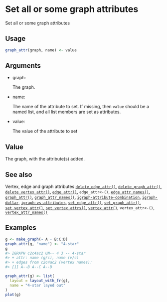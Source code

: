 # Set all or some graph attributes

Set all or some graph attributes

## Usage

``` r
graph_attr(graph, name) <- value
```

## Arguments

- graph:

  The graph.

- name:

  The name of the attribute to set. If missing, then `value` should be a
  named list, and all list members are set as attributes.

- value:

  The value of the attribute to set

## Value

The graph, with the attribute(s) added.

## See also

Vertex, edge and graph attributes
[`delete_edge_attr()`](https://r.igraph.org/reference/delete_edge_attr.md),
[`delete_graph_attr()`](https://r.igraph.org/reference/delete_graph_attr.md),
[`delete_vertex_attr()`](https://r.igraph.org/reference/delete_vertex_attr.md),
[`edge_attr()`](https://r.igraph.org/reference/edge_attr.md),
`edge_attr<-()`,
[`edge_attr_names()`](https://r.igraph.org/reference/edge_attr_names.md),
[`graph_attr()`](https://r.igraph.org/reference/graph_attr.md),
[`graph_attr_names()`](https://r.igraph.org/reference/graph_attr_names.md),
[`igraph-attribute-combination`](https://r.igraph.org/reference/igraph-attribute-combination.md),
[`igraph-dollar`](https://r.igraph.org/reference/igraph-dollar.md),
[`igraph-vs-attributes`](https://r.igraph.org/reference/igraph-vs-attributes.md),
[`set_edge_attr()`](https://r.igraph.org/reference/set_edge_attr.md),
[`set_graph_attr()`](https://r.igraph.org/reference/set_graph_attr.md),
[`set_vertex_attr()`](https://r.igraph.org/reference/set_vertex_attr.md),
[`set_vertex_attrs()`](https://r.igraph.org/reference/set_vertex_attrs.md),
[`vertex_attr()`](https://r.igraph.org/reference/vertex_attr.md),
`vertex_attr<-()`,
[`vertex_attr_names()`](https://r.igraph.org/reference/vertex_attr_names.md)

## Examples

``` r
g <- make_graph(~ A - B:C:D)
graph_attr(g, "name") <- "4-star"
g
#> IGRAPH c2c4ac2 UN-- 4 3 -- 4-star
#> + attr: name (g/c), name (v/c)
#> + edges from c2c4ac2 (vertex names):
#> [1] A--B A--C A--D

graph_attr(g) <- list(
  layout = layout_with_fr(g),
  name = "4-star layed out"
)
plot(g)
```
